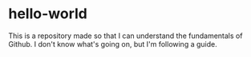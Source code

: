 # hello-world
This is a repository made so that I can understand the fundamentals of Github.
I don't know what's going on, but I'm following a guide.
